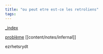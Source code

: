 ```yaml
---
title: "ou peut etre est-ce les retroliens"
tags:
---
```




[_index](content/_index.md)

[problème](content/notes/problème.md)
[[content/notes/infernal]]

ezrhetsrydt